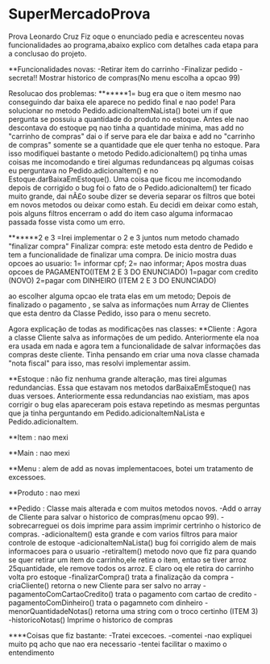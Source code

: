 # SuperMercadoProva
Prova Leonardo Cruz
Fiz oque o enunciado pedia e acrescenteu novas funcionalidades ao programa,abaixo explico com detalhes cada etapa para a conclusao do projeto.

**Funcionalidades novas:
-Retirar item do carrinho
-Finalizar pedido
-secreta!! Mostrar historico de compras(No menu escolha a opcao 99)

Resolucao dos problemas:
*******1= bug era que o item mesmo nao conseguindo dar baixa ele aparece no pedido final e nao pode! 
Para solucionar no metodo Pedido.adicionaItemNaLista() botei um if que pergunta se possuiu a quantidade do produto no estoque.
Antes ele nao descontava do estoque pq nao tinha a quantidade minima, mas add no "carrinho de compras" dai o if serve para ele dar
baixa e add no "carrinho de compras" somente se a quantidade que ele quer tenha no estoque. Para isso modifiquei bastante o metodo
Pedido.adicionaItem() pq tinha umas coisas me incomodando e tirei algumas redundanceas pq algumas coisas eu perguntava no Pedido.adicionaItem()
e no Estoque.darBaixaEmEstoque(). Uma coisa que ficou me incomodando depois de corrigido o bug foi o fato de o Pedido.adicionaItem() ter ficado muito
grande, dai nÃ£o soube dizer se deveria separar os filtros que botei em novos metodos ou deixar como estah. Eu decidi em deixar como estah, pois alguns filtros
encerram o add do item caso alguma informacao passada fosse vista como um erro.

*******2 e 3 =Irei implementar o 2 e 3 juntos num metodo chamado "finalizar compra" 
Finalizar compra: este metodo esta dentro de Pedido e tem a funcionalidade de finalizar uma compra.
De inicio mostra duas opcoes ao usuario:
1= informar cpf;
2= nao informar;
Apos mostra duas opcoes de PAGAMENTO(ITEM 2 E 3 DO ENUNCIADO)
1=pagar com credito (NOVO)
2=pagar com DINHEIRO (ITEM 2 E 3 DO ENUNCIADO)

ao escolher alguma opcao ele trata elas em um metodo;
Depois de finalizado o pagamento , se salva as informações num Array de Clientes que esta dentro
da Classe Pedido, isso para o menu secreto.

Agora explicação de todas as modificações nas classes:
**Cliente : Agora a classe Cliente salva as informações de um pedido. Anteriormente ela noa era usada
em nada e agora tem a funcionalidade de salvar informações das compras deste cliente. Tinha pensando
em criar uma nova classe chamada "nota fiscal" para isso, mas resolvi implementar assim.

**Estoque : não fiz nenhuma grande alteração, mas tirei algumas redundancias. Essa que estavam nos metodos
 darBaixaEmEstoque() nas duas versoes. Anteriormente essa redundancias nao existiam, mas apos corrigir o bug
 elas apareceram pois estava repetindo as mesmas perguntas que ja tinha perguntando em Pedido.adicionaItemNaLista e
 Pedido.adicionaItem. 

**Item : nao mexi

**Main : nao mexi

**Menu : alem de add as novas implementacoes, botei um tratamento de excessoes. 

**Produto : nao mexi

**Pedido : Classe mais alterada e com muitos metodos novos. 
-Add o array de Cliente para salvar o historico de compras(menu opcao 99).
-sobrecarreguei os dois imprime para assim imprimir certrinho o historico de compras.
-adicionaItem() esta grande e com varios filtros para maior controle de estoque
-adicionaItemNaLista() bug foi corrigido alem de mais informacoes para o usuario
-retiraItem() metodo novo que fiz para quando se quer retirar um item do carrinho,ele retira 
o item, entao se tiver arroz 25quantidade, ele remove todos os arroz. E claro oq ele retira do carrinho
volta pro estoque
-finalizarCompra() trata a finalização da compra
-criaCliente() retorna o new Cliente para ser salvo no array
-pagamentoComCartaoCredito() trata o pagamento com cartao de credito
-pagamentoComDinheiro() trata o pagamneto com dinheiro
-menorQuantidadeNotas() retorna uma string com o troco certinho (ITEM 3)
-historicoNotas() Imprime o historico de compras



****Coisas que fiz bastante: 
-Tratei excecoes.
-comentei
-nao expliquei muito pq acho que nao era necessario
-tentei facilitar o maximo o entendimento




